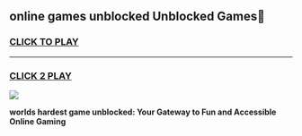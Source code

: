 
## online games unblocked Unblocked Games👋
<h3>
<a href="https://premium.freeplayer.one?title=online_games_unblocked&ref=16F">CLICK TO PLAY</a></h3>
<hr>

<h3>
<a href="https://premium.freeplayer.one?title=online_games_unblocked&ref=16F">CLICK 2 PLAY</a>
  
</h3>

<a href="https://premium.freeplayer.one?title=online_games_unblocked&ref=16F/"><img src="https://clearcache.store/games.png"></a>


**worlds hardest game unblocked: Your Gateway to Fun and Accessible Online Gaming**
